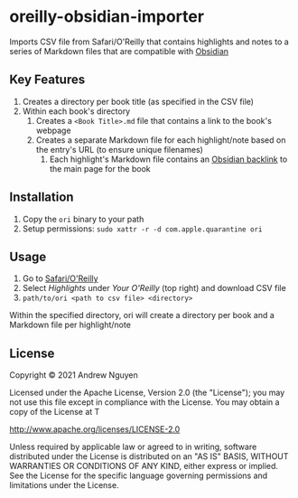 # oreilly-obsidian-importer

Imports CSV file from Safari/O'Reilly that contains highlights and notes to 
a series of Markdown files that are compatible with [Obsidian](https://obsidian.md)

## Key Features

1. Creates a directory per book title (as specified in the CSV file)
2. Within each book's directory
    1. Creates a `<Book Title>.md` file that contains a link to the book's webpage
    2. Creates a separate Markdown file for each highlight/note based on the 
       entry's URL (to ensure unique filenames)
        1. Each highlight's Markdown file contains an 
           [Obsidian backlink](https://help.obsidian.md/How+to/Working+with+backlinks)
           to the main page for the book

## Installation

1. Copy the `ori` binary to your path
2. Setup permissions: `sudo xattr -r -d com.apple.quarantine ori`

## Usage

1. Go to [Safari/O'Reilly](https://learning.oreilly.com/home/)
2. Select *Highlights* under *Your O'Reilly* (top right) and download CSV file
3. `path/to/ori <path to csv file> <directory>`

Within the specified directory, ori will create a directory per book and a 
Markdown file per highlight/note

## License

Copyright © 2021 Andrew Nguyen

Licensed under the Apache License, Version 2.0 (the "License");
you may not use this file except in compliance with the License.
You may obtain a copy of the License at T

   http://www.apache.org/licenses/LICENSE-2.0

Unless required by applicable law or agreed to in writing, software
distributed under the License is distributed on an "AS IS" BASIS,
WITHOUT WARRANTIES OR CONDITIONS OF ANY KIND, either express or implied.
See the License for the specific language governing permissions and
limitations under the License.